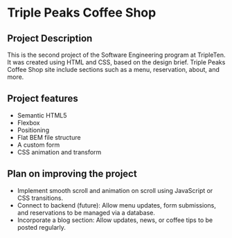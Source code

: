 # Triple Peaks Coffee Shop

## Project Description

This is the second project of the Software Engineering program at TripleTen. It was created using HTML and CSS, based on the design brief. Triple Peaks Coffee Shop site include sections such as a menu, reservation, about, and more.

## Project features

- Semantic HTML5
- Flexbox
- Positioning
- Flat BEM file structure
- A custom form
- CSS animation and transform

## Plan on improving the project

- Implement smooth scroll and animation on scroll using JavaScript or CSS transitions.
- Connect to backend (future): Allow menu updates, form submissions, and reservations to be managed via a database.
- Incorporate a blog section: Allow updates, news, or coffee tips to be posted regularly.
